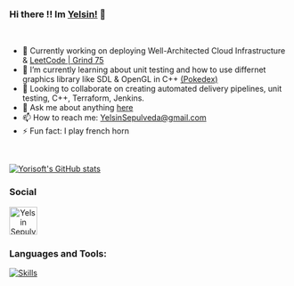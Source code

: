 ### Hi there !! Im [Yelsin!](https://github.com/Yorisoft) 👋

<br />

- 🔭 Currently working on deploying Well-Architected Cloud Infrastructure & [LeetCode | Grind 75](https://leetcode.com/u/Yorisoft/) 
- 🌱 I’m currently learning about unit testing and how to use differnet graphics library like SDL & OpenGL in C++ [(Pokedex)](https://github.com/Yorisoft/pokedex_miyoo)
- 👯 Looking to collaborate on creating automated delivery pipelines, unit testing, C++, Terraform, Jenkins. 
- 💬 Ask me about anything [here](https://github.com/Yorisoft/Yorisoft/issues)
- 📫 How to reach me: YelsinSepulveda@gmail.com
- ⚡ Fun fact: I play french horn

<br />

[![Yorisoft's GitHub stats](https://github-readme-stats.vercel.app/api?username=Yorisoft&show_icons=true&theme=github_dark_dimmed)](https://github.com/Yorisoft/github-readme-stats)


### Social

<p align="center" style="margin:auto">
<a target="_blank" href="https://www.linkedin.com/in/yelsin-sepulveda-lara" >
  <img align="left" alt="Yelsin Sepulveda | LinkedIn" width="50px" src="https://cdn.freebiesupply.com/logos/large/2x/linkedin-icon-logo-png-transparent.png" />
</a>
</p>

<br />
<br />
<br />

### Languages and Tools: 
<p align="left" style="margin:auto">
  <a href="#">
    <img src="https://skillicons.dev/icons?i=cpp,java,python,js,react,nodejs,sqlite,jenkins,terraform,docker,linux,aws,bash,vim" alt="Skills" />
  </a>
</p>
